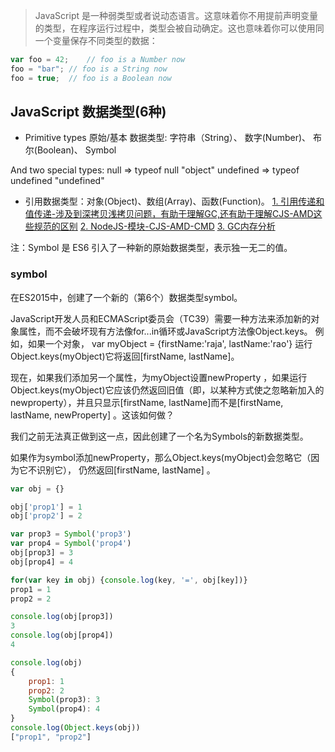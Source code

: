 > JavaScript 是一种弱类型或者说动态语言。这意味着你不用提前声明变量的类型，在程序运行过程中，类型会被自动确定。这也意味着你可以使用同一个变量保存不同类型的数据：

```js
var foo = 42;    // foo is a Number now
foo = "bar"; // foo is a String now
foo = true;  // foo is a Boolean now
```

## JavaScript 数据类型(6种)
- Primitive types 原始/基本 数据类型:
字符串（String）、
数字(Number)、
布尔(Boolean)、
Symbol

And two special types:
null  => typeof null "object"
undefined  => typeof undefined "undefined"


- 引用数据类型：对象(Object)、数组(Array)、函数(Function)。
[1. 引用传递和值传递-涉及到深拷贝浅拷贝问题，有助于理解GC,还有助于理解CJS-AMD这些规范的区别](./1.2.引用传递值传递.md)
[2. NodeJS-模块-CJS-AMD-CMD](../../Interview/Node.js/2.%20NodeJS-模块-CJS-AMD-CMD.md)
[3. GC内存分析](../../Interview/Node.js/7.%20如何分析node占用内存飙升.md)

注：Symbol 是 ES6 引入了一种新的原始数据类型，表示独一无二的值。


### symbol
在ES2015中，创建了一个新的（第6个）数据类型symbol。

JavaScript开发人员和ECMAScript委员会（TC39）需要一种方法来添加新的对象属性，而不会破坏现有方法像for...in循环或JavaScript方法像Object.keys。
例如，如果一个对象，
var myObject = {firstName:'raja', lastName:'rao'} 
运行Object.keys(myObject)它将返回[firstName, lastName]。

现在，如果我们添加另一个属性，为myObject设置newProperty ，如果运行Object.keys(myObject)它应该仍然返回旧值（即，以某种方式使之忽略新加入的newproperty），并且只显示[firstName, lastName]而不是[firstName, lastName, newProperty] 。这该如何做？

我们之前无法真正做到这一点，因此创建了一个名为Symbols的新数据类型。

如果作为symbol添加newProperty，那么Object.keys(myObject)会忽略它（因为它不识别它），
仍然返回[firstName, lastName] 。

```js
var obj = {}

obj['prop1'] = 1
obj['prop2'] = 2

var prop3 = Symbol('prop3')
var prop4 = Symbol('prop4')
obj[prop3] = 3
obj[prop4] = 4

for(var key in obj) {console.log(key, '=', obj[key])}
prop1 = 1
prop2 = 2

console.log(obj[prop3])
3
console.log(obj[prop4])
4

console.log(obj)
{
	prop1: 1
	prop2: 2
	Symbol(prop3): 3
	Symbol(prop4): 4
}
console.log(Object.keys(obj))
["prop1", "prop2"]
```


